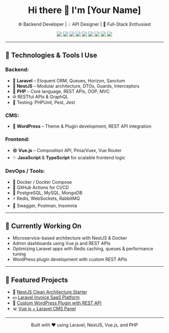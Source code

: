 <h1 align="center">Hi there 👋 I'm [Your Name]</h1>

<p align="center">
  ⚙️ Backend Developer | 💡 API Designer | 🚀 Full-Stack Enthusiast  
</p>

<p align="center">
  <img src="https://img.shields.io/badge/Laravel-F72C1F?style=for-the-badge&logo=laravel&logoColor=white" />
  <img src="https://img.shields.io/badge/NestJS-E0234E?style=for-the-badge&logo=nestjs&logoColor=white" />
  <img src="https://img.shields.io/badge/Vue.js-42B883?style=for-the-badge&logo=vue.js&logoColor=white" />
  <img src="https://img.shields.io/badge/TypeScript-3178C6?style=for-the-badge&logo=typescript&logoColor=white" />
  <img src="https://img.shields.io/badge/JavaScript-F7DF1E?style=for-the-badge&logo=javascript&logoColor=black" />
  <img src="https://img.shields.io/badge/PHP-777BB4?style=for-the-badge&logo=php&logoColor=white" />
  <img src="https://img.shields.io/badge/WordPress-21759B?style=for-the-badge&logo=wordpress&logoColor=white" />
  <img src="https://img.shields.io/badge/PostgreSQL-4169E1?style=for-the-badge&logo=postgresql&logoColor=white" />
  <img src="https://img.shields.io/badge/Docker-2496ED?style=for-the-badge&logo=docker&logoColor=white" />
</p>

---

## 🔧 Technologies & Tools I Use

### Backend:
- 🔹 **Laravel** – Eloquent ORM, Queues, Horizon, Sanctum
- 🔸 **NestJS** – Modular architecture, DTOs, Guards, Interceptors
- 💜 **PHP** – Core language, REST APIs, OOP, MVC
- 🌐 RESTful APIs & GraphQL
- 🧪 Testing: PHPUnit, Pest, Jest

### CMS:
- 🔵 **WordPress** – Theme & Plugin development, REST API integration

### Frontend:
- 🟢 **Vue.js** – Composition API, Pinia/Vuex, Vue Router
- ✨ **JavaScript** & **TypeScript** for scalable frontend logic

### DevOps / Tools:
- 🐳 Docker / Docker Compose
- 🚀 GitHub Actions for CI/CD
- 🐘 PostgreSQL, MySQL, MongoDB
- ⚡ Redis, WebSockets, RabbitMQ
- 🧰 Swagger, Postman, Insomnia

---

## 🚧 Currently Working On
- Microservice-based architecture with NestJS & Docker  
- Admin dashboards using Vue.js and REST APIs  
- Optimizing Laravel apps with Redis caching, queues & performance tuning  
- WordPress plugin development with custom REST APIs

---

## 📌 Featured Projects
- 🔧 [NestJS Clean Architecture Starter](https://github.com/yourusername/nestjs-clean-arch)
- 💵 [Laravel Invoice SaaS Platform](https://github.com/yourusername/laravel-invoice-saas)
- 🧩 [Custom WordPress Plugin with REST API](https://github.com/yourusername/wp-rest-plugin)
- 📊 [Vue.js + Laravel CMS Panel](https://github.com/yourusername/vue-laravel-cms)

---

<p align="center">
  Built with ❤️ using Laravel, NestJS, Vue.js, and PHP
</p>
